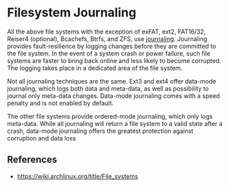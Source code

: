 # Filesystem Journaling

All the above file systems with the exception of exFAT, ext2, FAT16/32, Reiser4 (optional), Bcachefs, Btrfs, and ZFS, use [journaling](https://en.wikipedia.org/wiki/Journaling_file_system "wikipedia:Journaling file system"). Journaling provides fault-resilience by logging changes before they are committed to the file system. In the event of a system crash or power failure, such file systems are faster to bring back online and less likely to become corrupted. The logging takes place in a dedicated area of the file system.

Not all journaling techniques are the same. Ext3 and ext4 offer data-mode journaling, which logs both data and meta-data, as well as possibility to journal only meta-data changes. Data-mode journaling comes with a speed penalty and is not enabled by default.

The other file systems provide ordered-mode journaling, which only logs meta-data. While all journaling will return a file system to a valid state after a crash, data-mode journaling offers the greatest protection against corruption and data loss

## References

- https://wiki.archlinux.org/title/File_systems
